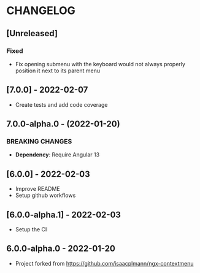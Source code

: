 # CHANGELOG

## [Unreleased]

### Fixed

- Fix opening submenu with the keyboard would not always properly position it next to its parent menu

## [7.0.0] - 2022-02-07

- Create tests and add code coverage

## 7.0.0-alpha.0 - (2022-01-20)

### BREAKING CHANGES

- **Dependency**: Require Angular 13

## [6.0.0] - 2022-02-03

- Improve README
- Setup github workflows

## [6.0.0-alpha.1] - 2022-02-03

- Setup the CI

## 6.0.0-alpha.0 - 2022-01-20

- Project forked from https://github.com/isaacplmann/ngx-contextmenu
